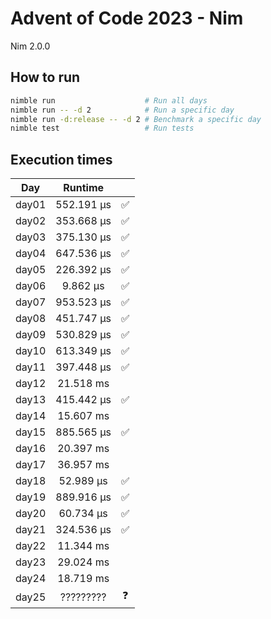 # Advent of Code 2023 - Nim

Nim 2.0.0

## How to run
```bash
nimble run                    # Run all days
nimble run -- -d 2            # Run a specific day
nimble run -d:release -- -d 2 # Benchmark a specific day
nimble test                   # Run tests
```

## Execution times

| Day    | Runtime      |     |
| :----: | :----------: | :-: |
| day01  | 552.191 µs   |  ✅  |
| day02  | 353.668 µs   |  ✅  |
| day03  | 375.130 µs   |  ✅  |
| day04  | 647.536 µs   |  ✅  |
| day05  | 226.392 µs   |  ✅  |
| day06  |   9.862 µs   |  ✅  |
| day07  | 953.523 µs   |  ✅  |
| day08  | 451.747 µs   |  ✅  |
| day09  | 530.829 µs   |  ✅  |
| day10  | 613.349 µs   |  ✅  |
| day11  | 397.448 µs   |  ✅  |
| day12  |  21.518 ms   |     |
| day13  | 415.442 µs   |  ✅  |
| day14  |  15.607 ms   |     |
| day15  | 885.565 µs   |  ✅  |
| day16  |  20.397 ms   |     |
| day17  |  36.957 ms   |     |
| day18  |  52.989 µs   |  ✅  |
| day19  | 889.916 µs   |  ✅  | 
| day20  |  60.734 µs   |  ✅  |
| day21  | 324.536 µs   |  ✅  |
| day22  |  11.344 ms   |     |
| day23  |  29.024 ms   |     |
| day24  |  18.719 ms   |     |
| day25  |  ?????????   |  ❓  |